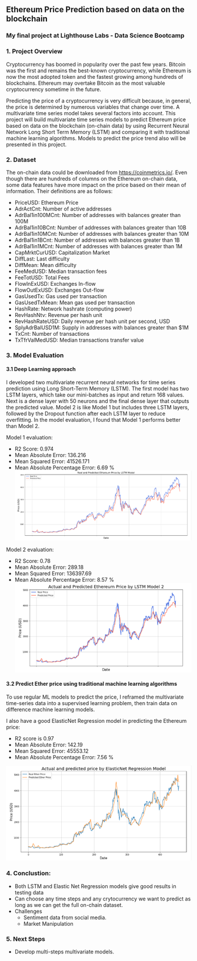 ## Ethereum Price Prediction based on data on the blockchain
### My final project at Lighthouse Labs - Data Science Bootcamp

### 1. Project Overview

Cryptocurrency has boomed in popularity over the past few years. Bitcoin was the first and remains the best-known cryptocurrency, while Ethereum is now the most adopted token and the fastest growing among hundreds of blockchains. Ethereum may overtake Bitcoin as the most valuable cryptocurrency sometime in the future. 

Predicting the price of a cryptocurrency is very difficult because, in general, the price is determined by numerous variables that change over time. A multivariate time series model takes several factors into account. This project will build multivariate time series models to predict Ethereum price based on data on the blockchain (on-chain data) by using Recurrent Neural Network Long Short Term Memory (LSTM) and comparing it with traditional machine learning algorithms. Models to predict the price trend also will be presented in this project.

### 2. Dataset

The on-chain data could be downloaded from https://coinmetrics.io/. 
Even though there are hundreds of columns on the Ethereum on-chain data, some data features have more impact on the price based on their mean of information. Their definitions are as follows:
- PriceUSD: Ethereum Price
- AdrActCnt: Number of active addresses
- AdrBal1in100MCnt: Number of addresses with balances greater than 100M 
- AdrBal1in10BCnt: Number of addresses with balances greater than 10B 
- AdrBal1in10MCnt: Number of addresses with balances greater than 10M 
- AdrBal1in1BCnt: Number of addresses with balances greater than 1B
- AdrBal1in1MCnt: Number of addresses with balances greater than 1M
- CapMrktCurUSD: Capitalization Market
- DiffLast: Last difficulty
- DiffMean: Mean difficulty
- FeeMedUSD: Median transaction fees
- FeeTotUSD: Total Fees
- FlowInExUSD: Exchanges In-flow
- FlowOutExUSD: Exchanges Out-flow
- GasUsedTx: Gas used per transaction
- GasUsedTxMean: Mean gas used per transaction
- HashRate: Network hashrate (computing power)
- RevHashNtv: Revenue per hash unit
- RevHashRateUSD: Daily revenue per hash unit per second, USD
- SplyAdrBalUSD1M: Supply in addresses with balances greater than $1M
- TxCnt: Number of transactions
- TxTfrValMedUSD: Median transactions transfer value

### 3. Model Evaluation
#### 3.1 Deep Learning approach
I developed two multivariate recurrent neural networks for time series prediction using Long Short-Term Memory (LSTM). The first model has two LSTM layers, which take our mini-batches as input and return 168 values. Next is a dense layer with 50 neurons and the final dense layer that outputs the predicted value. Model 2 is like Model 1 but includes three LSTM layers, followed by the Dropout function after each LSTM layer to reduce overfitting. In the model evaluation, I found that Model 1 performs better than Model 2.

Model 1 evaluation:
  - R2 Score:  0.974
  - Mean Absolute Error:  136.216
  - Mean Squared Error:  41526.171
  - Mean Absolute Percentage Error: 6.69 %
![](images/LSTM.PNG)
 
Model 2 evaluation: 
- R2 Score:  0.78
- Mean Absolute Error:  289.18
- Mean Squared Error:  136397.69
- Mean Absolute Percentage Error: 8.57 %
![](images/LSTM_2.PNG)

#### 3.2 Predict Ether price using traditional machine learning algorithms
To use regular ML models to predict the price, I reframed the multivariate time-series data into a supervised learning problem, then train data on difference machine learning models.

I also have a good ElasticNet Regression model in predicting the Ethereum price:
  - R2 score is 0.97
  - Mean Absolute Error: 142.19
  - Mean Squared Error: 45553.12
  - Mean Absolute Percentage Error: 7.56 %

  ![](images/ElasticNet.PNG)

### 4. Conclustion:
- Both LSTM and Elastic Net Regression models give good results in testing data
- Can choose any time steps and any crytocurrency we want to predict as long as we can get the full on-chain dataset.
- Challenges
  - Sentiment data from social media.
  - Market Manipulation
 
### 5. Next Steps
- Develop multi-steps multivariate models.
